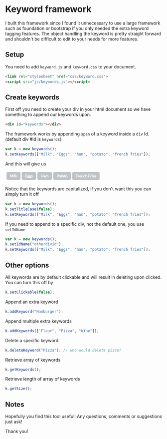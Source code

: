 Keyword framework
=================

I built this framework since I found it unnecessary to use a large framework such as foundation or bootstrap if you only needed the extra keyword tagging features. The object handling the keyword is pretty straight forward and shouldn't be difficult to edit to your needs for more features.


## Setup

You need to add `keyword.js` and `keyword.css` to your document.
```html
<link rel="stylesheet" href="css/keyword.css">
<script src="js/keywords.js"></script>
```

## Create keywords

First off you need to create your div in your html document so we have something to append our keywords upon.
```html
<div id="keywords"></div>
```

The framework works by appending `span` of a keyword inside a `div` Id. (default div #id is `keywords`)
```javascript
var k = new keywords();
k.setKeywords(["Milk", "Eggs", "ham", "potato", "french fries"]);
```

And this will give us

![Image not found](https://raw.githubusercontent.com/markuswaltre/keyword-framework/master/images/demo.png "Example of keywords")

Notice that the keywords are capitalized, if you don't want this you can simply turn it off
```javascript
var k = new keywords();
k.setTitleCase(false);
k.setKeywords(["Milk", "Eggs", "ham", "potato", "french fries"]);
```

If you need to append to a specific div, not the default one, you use `setIdName`
```javascript
var k = new keywords();
k.setIdName("otherdivid");
k.setKeywords(["Milk", "Eggs", "ham", "potato", "french fries"]);
```

## Other options

All keywords are by default clickable and will result in deleting upon clicked. You can turn this off by

```javascript
k.setClickable(false);
```

Append an extra keyword

```javascript
k.addKeyword("Hamburger");
```

Append multiple extra keywords 

```javascript
k.addKeywords(["Flour", "Pizza", "Wine"]);
```

Delete a specific keyword

```javascript
k.deleteKeyword("Pizza"); // who would delete pizza?
```

Retrieve array of keywords

```javascript
k.getKeywords();
```

Retrieve length of array of keywords

```javascript
k.getSize();
```

## Notes

Hopefully you find this tool useful!
Any questions, comments or suggestions just ask!

Thank you!
